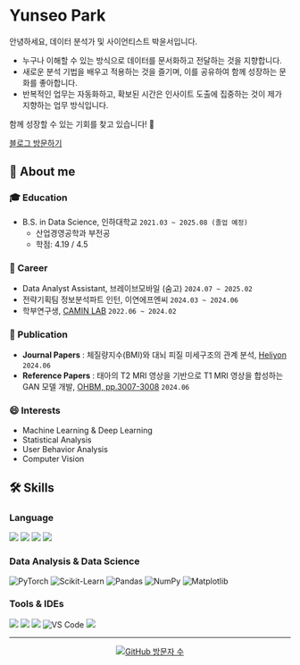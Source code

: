 # Yunseo Park

안녕하세요, 데이터 분석가 및 사이언티스트 박윤서입니다.

- 누구나 이해할 수 있는 방식으로 데이터를 문서화하고 전달하는 것을 지향합니다.
- 새로운 분석 기법을 배우고 적용하는 것을 즐기며, 이를 공유하여 함께 성장하는 문화를 좋아합니다.
- 반복적인 업무는 자동화하고, 확보된 시간은 인사이트 도출에 집중하는 것이 제가 지향하는 업무 방식입니다.

함께 성장할 수 있는 기회를 찾고 있습니다! 🚀

[블로그 방문하기](https://ityunseo.tistory.com/)  


## 🔭 About me

### 🎓 Education
- B.S. in Data Science, 인하대학교 `2021.03 ~ 2025.08 (졸업 예정)`  
  - 산업경영공학과 부전공  
  - 학점: 4.19 / 4.5  

### 💼 Career
- Data Analyst Assistant, 브레이브모바일 (숨고) `2024.07 ~ 2025.02`  
- 전략기획팀 정보분석파트 인턴, 이연에프엔씨 `2024.03 ~ 2024.06`  
- 학부연구생, [CAMIN LAB](https://www.caminlab.com/) `2022.06 ~ 2024.02`

### 📄 Publication
- **Journal Papers** : 체질량지수(BMI)와 대뇌 피질 미세구조의 관계 분석, [Heliyon](https://www.cell.com/heliyon/fulltext/S2405-8440(24)09165-5) `2024.06`
- **Reference Papers** : 태아의 T2 MRI 영상을 기반으로 T1 MRI 영상을 합성하는 GAN 모델 개발, [OHBM, pp.3007-3008](https://apertureneuro.org/article/120594-abstract-book-4-ohbm-2024-annual-meeting) `2024.06`      

### 😄 Interests
- Machine Learning & Deep Learning
- Statistical Analysis
- User Behavior Analysis
- Computer Vision

## 🛠️ Skills

### Language

<img src="https://img.shields.io/badge/Python-3776AB?style=flat&logo=Python&logoColor=white"/> <img src="https://img.shields.io/badge/MySQL-003B57?style=flat&logo=MySQL&logoColor=white"/>
<img src="https://img.shields.io/badge/java-%23ED8B00.svg?style=flat&logo=openjdk&logoColor=white"/>
<img src="https://img.shields.io/badge/R-007ACC?style=flat&logo=R&logoColor=white"/>

### Data Analysis & Data Science

![PyTorch](https://img.shields.io/badge/PyTorch-EE4C2C?style=round-square&logo=pytorch&logoColor=white)  ![Scikit-Learn](https://img.shields.io/badge/Scikit--Learn-F7931E?style=round-square&logo=scikitlearn&logoColor=white)  ![Pandas](https://img.shields.io/badge/Pandas-150458?style=round-square&logo=pandas&logoColor=white)  ![NumPy](https://img.shields.io/badge/NumPy-013243?style=round-square&logo=numpy&logoColor=white)  ![Matplotlib](https://img.shields.io/badge/Matplotlib-11557C?style=round-square&logo=plotly&logoColor=white)  

### Tools & IDEs
<img src="https://img.shields.io/badge/Tableau-E97627?style=flat&logo=Tableau&logoColor=white"/> <img src="https://img.shields.io/badge/github-%23121011.svg?style=flat&logo=github&logoColor=white"/> 
<img src="https://img.shields.io/badge/Jupyter-F37626?style=flat&logo=Jupyter&logoColor=white"/>
![VS Code](https://img.shields.io/badge/VSCode-007ACC?style=round-square&logo=visualstudiocode&logoColor=white)
<img src="https://img.shields.io/badge/pycharm-143?style=flat&logo=pycharm&logoColor=black&color=black&labelColor=green"/>

---

<div align="center">
  <a href="https://github.com/pyuns2o">
    <img src="https://komarev.com/ghpvc/?username=pyuns2o&color=lightgrey" alt="GitHub 방문자 수" />
  </a>
</div>
